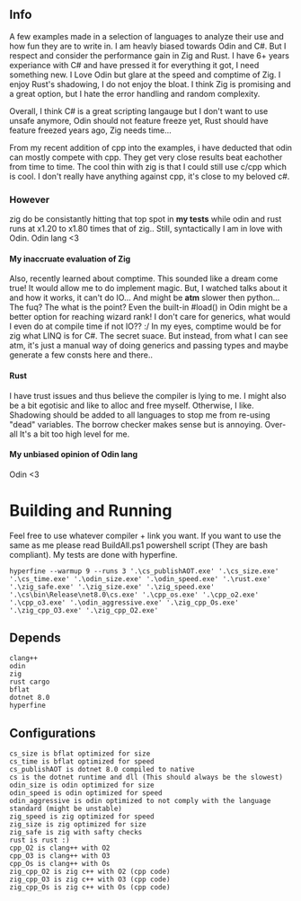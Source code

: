 ## Info
A few examples made in a selection of languages to analyze their use and how fun they are to write in.
I am heavly biased towards Odin and C#. But I respect and consider the performance gain in Zig and Rust.
I have 6+ years experiance with C# and have pressed it for everything it got, I need something new.
I Love Odin but glare at the speed and comptime of Zig.
I enjoy Rust's shadowing, I do not enjoy the bloat.
I think Zig is promising and a great option, but I hate the error handling and random complexity.

Overall, I think C# is a great scripting langauge but I don't want to use unsafe anymore,
Odin should not feature freeze yet,
Rust should have feature freezed years ago,
Zig needs time...

From my recent addition of cpp into the examples, 
i have deducted that odin can mostly compete with cpp.
They get very close results beat eachother from time to time.
The cool thin with zig is that I could still use c/cpp which is cool.
I don't really have anything against cpp, it's close to my beloved c#.

### However

zig do be consistantly hitting that top spot in **my tests**
while odin and rust runs at x1.20 to x1.80 times that of zig..
Still, syntactically I am in love with Odin. Odin lang <3

#### My inaccruate evaluation of Zig

Also, recently learned about comptime. This sounded like a dream come true!
It would allow me to do implement magic.
But, I watched talks about it and how it works, it can't do IO... And might 
be **atm** slower then python... The fuq? The what is the point? Even the
built-in #load() in Odin might be a better option for reaching wizard rank!
I don't care for generics, what would I even do at compile time if not IO?? :/
In my eyes, comptime would be for zig what LINQ is for C#. The secret suace.
But instead, from what I can see atm, it's just a manual way of doing generics
and passing types and maybe generate a few consts here and there..

#### Rust

I have trust issues and thus believe the compiler is lying to me.
I might also be a bit egotisic and like to alloc and free myself.
Otherwise, I like. Shadowing should be added to all languages to
stop me from re-using "dead" variables. The borrow checker makes
sense but is annoying. Over-all It's a bit too high level for me.

#### My unbiased opinion of Odin lang

Odin <3

# Building and Running

Feel free to use whatever compiler + link you want.
If you want to use the same as me please read BuildAll.ps1 powershell script (They are bash compliant).
My tests are done with hyperfine.
```
hyperfine --warmup 9 --runs 3 '.\cs_publishAOT.exe' '.\cs_size.exe' '.\cs_time.exe' '.\odin_size.exe' '.\odin_speed.exe' '.\rust.exe' '.\zig_safe.exe' '.\zig_size.exe' '.\zig_speed.exe' '.\cs\bin\Release\net8.0\cs.exe' '.\cpp_os.exe' '.\cpp_o2.exe' '.\cpp_o3.exe' '.\odin_aggressive.exe' '.\zig_cpp_Os.exe' '.\zig_cpp_O3.exe' '.\zig_cpp_O2.exe'
```

## Depends
```
clang++
odin
zig
rust cargo
bflat
dotnet 8.0
hyperfine
```
## Configurations
```
cs_size is bflat optimized for size
cs_time is bflat optimized for speed
cs_publishAOT is dotnet 8.0 compiled to native
cs is the dotnet runtime and dll (This should always be the slowest)
odin_size is odin optimized for size
odin_speed is odin optimized for speed
odin_aggressive is odin optimized to not comply with the language standard (might be unstable)
zig_speed is zig optimized for speed
zig_size is zig optimized for size
zig_safe is zig with safty checks
rust is rust :)
cpp_O2 is clang++ with O2
cpp_O3 is clang++ with O3
cpp_Os is clang++ with Os
zig_cpp_O2 is zig c++ with O2 (cpp code)
zig_cpp_O3 is zig c++ with O3 (cpp code)
zig_cpp_Os is zig c++ with Os (cpp code)
```
